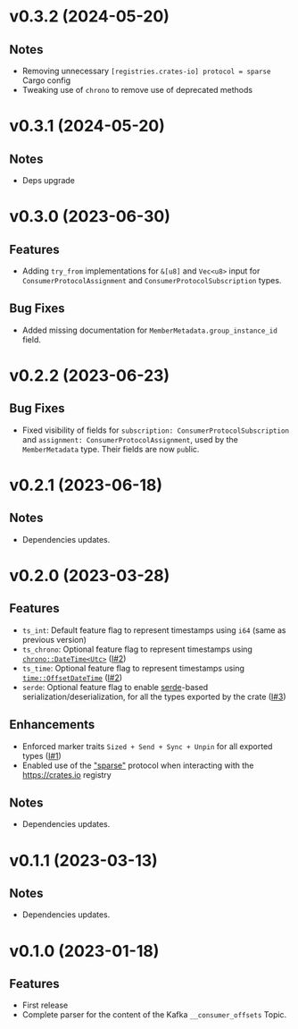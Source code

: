 # v0.3.2 (2024-05-20)

## Notes

* Removing unnecessary `[registries.crates-io] protocol = sparse` Cargo config
* Tweaking use of `chrono` to remove use of deprecated methods

# v0.3.1 (2024-05-20)

## Notes

* Deps upgrade

# v0.3.0 (2023-06-30)

## Features

* Adding `try_from` implementations for `&[u8]` and `Vec<u8>` input for
  `ConsumerProtocolAssignment` and `ConsumerProtocolSubscription` types.

## Bug Fixes

* Added missing documentation for `MemberMetadata.group_instance_id` field.

# v0.2.2 (2023-06-23)

## Bug Fixes

* Fixed visibility of fields for `subscription: ConsumerProtocolSubscription` and
  `assignment: ConsumerProtocolAssignment`, used by the `MemberMetadata` type.
  Their fields are now `pub`lic.

# v0.2.1 (2023-06-18)

## Notes

* Dependencies updates.

# v0.2.0 (2023-03-28)

## Features

* `ts_int`: Default feature flag to represent timestamps using `i64` (same as previous version)
* `ts_chrono`: Optional feature flag to represent timestamps using
  [`chrono::DateTime<Utc>`](https://docs.rs/chrono/latest/chrono/struct.DateTime.html#method.from_utc)
  ([I#2](https://github.com/kafkesc/konsumer_offsets/issues/2))
* `ts_time`: Optional feature flag to represent timestamps using
  [`time::OffsetDateTime`](https://time-rs.github.io/api/time/struct.OffsetDateTime.html#method.from_unix_timestamp_nanos)
  ([I#2](https://github.com/kafkesc/konsumer_offsets/issues/2))
* `serde`: Optional feature flag to enable [serde](https://crates.io/crates/serde)-based
  serialization/deserialization, for all the types exported by the crate
  ([I#3](https://github.com/kafkesc/konsumer_offsets/issues/3))

## Enhancements

* Enforced marker traits `Sized + Send + Sync + Unpin` for all exported
  types ([I#1](https://github.com/kafkesc/konsumer_offsets/issues/1))
* Enabled use of the 
  ["sparse"](https://blog.rust-lang.org/inside-rust/2023/01/30/cargo-sparse-protocol.html)
  protocol when interacting with the https://crates.io registry

## Notes

* Dependencies updates.

# v0.1.1 (2023-03-13)

## Notes

* Dependencies updates.


# v0.1.0 (2023-01-18)

## Features

* First release
* Complete parser for the content of the Kafka `__consumer_offsets` Topic.

